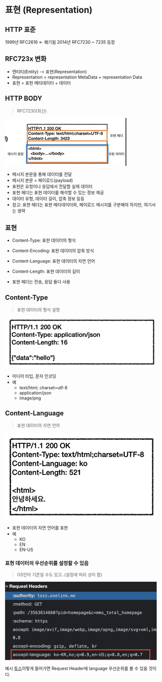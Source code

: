 # 표현 (Representation)

## HTTP 표준 

1999년 RFC2616 <- 폐기됨
2014년 RFC7230 ~ 7235 등장

## RFC723x 변화

* 엔티티(Entity) -> 표현(Representation)
* Representation = representation MetaData + representation Data
* 표현 = 표현 메타데이터 + 데이터

## HTTP BODY
> RFC7230(최신)

<img src="../img/http/rfc-7230-http-body.png" width="400px">

* 메시지 본문을 통해 데이터를 전달
* 메시지 본문 = 페이로드(payload)
* 표현은 요청이나 응답에서 전달할 실제 데이터
* 표현 헤더는 표현 데이터를 해석할 수 있는 정보 제공
* 데이터 유형, 데이터 길이, 압축 정보 등등
* 참고: 표현 헤더는 표현 메타데이터와, 페이로드 메시지를 구분해야 하지만, 여기서는 생략

## 표현
* Content-Type: 표현 데이터의 형식
* Content-Encoding: 표현 데이터의 압축 방식
* Content-Language: 표현 데이터의 자연 언어
* Content-Length: 표현 데이터의 길이

* 표현 헤더는 전송, 응답 둘다 사용

## Content-Type
> 표현 데이터의 형식 설명

<img src="../img/http/content-type.png" width="500px">

* 미디어 타입, 문자 인코딩
* 예
  * text/html; charset=utf-8
  * application/json
  * image/png


## Content-Language
> 표현 데이터의 자연 언어

<img src="../img/http/content-language.png" width="500px">

* 표현 데이터의 자연 언어를 표현
* 예
  * KO
  * EN
  * EN-US

### 표현 데이터의 우선순위를 설정할 수 있음 
> OS언어 기준일 수도 있고..(설정에 따라 상이 함)

<img src="../img/http/accept-lang.png" width="500px">

예시 [토스](https://toss.im/)이렇게 들어가면 Request Header에 language 우선순위를 볼 수 있을 것이다.

